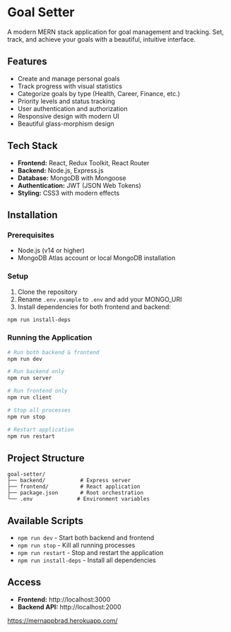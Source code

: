 # Goal Setter

A modern MERN stack application for goal management and tracking. Set, track, and achieve your goals with a beautiful, intuitive interface.

## Features

- Create and manage personal goals
- Track progress with visual statistics
- Categorize goals by type (Health, Career, Finance, etc.)
- Priority levels and status tracking
- User authentication and authorization
- Responsive design with modern UI
- Beautiful glass-morphism design

## Tech Stack

- **Frontend:** React, Redux Toolkit, React Router
- **Backend:** Node.js, Express.js
- **Database:** MongoDB with Mongoose
- **Authentication:** JWT (JSON Web Tokens)
- **Styling:** CSS3 with modern effects

## Installation

### Prerequisites
- Node.js (v14 or higher)
- MongoDB Atlas account or local MongoDB installation

### Setup

1. Clone the repository
2. Rename `.env.example` to `.env` and add your MONGO_URI
3. Install dependencies for both frontend and backend:

```bash
npm run install-deps
```

### Running the Application

```bash
# Run both backend & frontend
npm run dev

# Run backend only
npm run server

# Run frontend only  
npm run client

# Stop all processes
npm run stop

# Restart application
npm run restart
```

## Project Structure

```
goal-setter/
├── backend/           # Express server
├── frontend/          # React application  
├── package.json       # Root orchestration
└── .env              # Environment variables
```

## Available Scripts

- `npm run dev` - Start both backend and frontend
- `npm run stop` - Kill all running processes
- `npm run restart` - Stop and restart the application
- `npm run install-deps` - Install all dependencies

## Access

- **Frontend:** http://localhost:3000
- **Backend API:** http://localhost:2000

https://mernappbrad.herokuapp.com/
